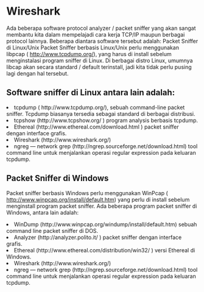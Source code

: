 # Wireshark

Ada beberapa software protocol analyzer / packet sniffer yang akan sangat membantu kita dalam mempelajadi cara kerja TCP/IP maupun berbagai protocol lainnya. Beberapa diantara software tersebut adalah:
Packet Sniffer di Linux/Unix
Packet Sniffer berbasis Linux/Unix perlu menggunakan libpcap ( http://www.tcpdump.org/), yang harus di install sebelum menginstalasi program sniffer di Linux. Di berbagai distro Linux, umumnya libcap akan secara standard / default terinstall, jadi kita tidak perlu pusing lagi dengan hal tersebut. 

## Software sniffer di Linux antara lain adalah:

<li>tcpdump ( http://www.tcpdump.org/), sebuah command-line packet sniffer. Tcpdump biasanya tersedia sebagai standard di berbagai distribusi.</li>
<li>tcpshow (http://www.tcpshow.org/ ) program analysis berbasis tcpdump.</li>
<li>Ethereal (http://www.ethereal.com/download.html ) packet sniffer dengan interface grafis.</li>
<li>Wireshark (http://www.wireshark.org/)</li>
<li>ngreg — network grep (http://ngrep.sourceforge.net/download.html) tool command line untuk menjalankan operasi regular expression pada keluaran tcpdump.</li>

## Packet Sniffer di Windows
Packet sniffer berbasis Windows perlu menggunakan WinPcap ( http://www.winpcap.org/install/default.htm) yang perlu di install sebelum menginstall program packet sniffer. Ada beberapa program packet sniffer di Windows, antara lain adalah:

<li>WinDump (http://www.winpcap.org/windump/install/default.htm) sebuah command line packet sniffer di DOS.</li>
<li>Analyzer (http://analyzer.polito.it/ ) packet sniffer dengan interface grafis.</li>
<li>Ethereal (http://www.ethereal.com/distribution/win32/ ) versi Ethereal di Windows.</li>
<li>Wireshark (http://www.wireshark.org/)</li>
<li>ngreg — network grep (http://ngrep.sourceforge.net/download.html) tool command line untuk menjalankan operasi regular expression pada keluaran tcpdump.</li>
